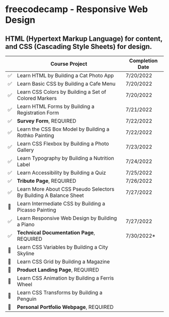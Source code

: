 # **freecodecamp - Responsive Web Design**
## HTML (Hypertext Markup Language) for content, and CSS (Cascading Style Sheets) for design.

| | Course Project | Completion Date|
| --- | --- | --- |
| :white_check_mark: | Learn HTML by Building a Cat Photo App | 7/20/2022 |
| :white_check_mark: | Learn Basic CSS by Building a Cafe Menu |  7/20/2022 |
| :white_check_mark: | Learn CSS Colors by Building a Set of Colored Markers |  7/20/2022 |
| :white_check_mark: | Learn HTML Forms by Building a Registration Form |  7/21/2022 |
| :white_check_mark: | **Survey Form**, REQUIRED| 7/22/2022 |
| :white_check_mark: | Learn the CSS Box Model by Building a Rothko Painting |  7/22/2022 |
| :white_check_mark: | Learn CSS Flexbox by Building a Photo Gallery |  7/23/2022 |
| :white_check_mark: | Learn Typography by Building a Nutrition Label |  7/24/2022 |
| :white_check_mark: | Learn Accessibility by Building a Quiz |  7/25/2022 |
| :white_check_mark: | **Tribute Page**, REQUIRED | 7/26/2022 |
| :white_check_mark: | Learn More About CSS Pseudo Selectors By Building A Balance Sheet | 7/27/2022
| :black_square_button: | Learn Intermediate CSS by Building a Picasso Painting |
| :white_check_mark: | Learn Responsive Web Design by Building a Piano | 7/27/2022
| :white_check_mark: | **Technical Documentation Page**, REQUIRED |  7/30/2022*
| :black_square_button: | Learn CSS Variables by Building a City Skyline | 
| :black_square_button: | Learn CSS Grid by Building a Magazine | 
| :black_square_button: | **Product Landing Page**, REQUIRED | 
| :black_square_button: | Learn CSS Animation by Building a Ferris Wheel | 
| :black_square_button: | Learn CSS Transforms by Building a Penguin | 
| :black_square_button: | **Personal Portfolio Webpage**, REQUIRED | 
